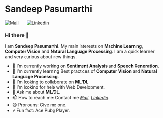 # Sandeep Pasumarthi

[![Mail](https://github.com/Arjuna-17/Extra/blob/Arjuna/Mail.png)](mailto:v.s.sandeep.pasumarthi@gmail.com)&nbsp;&nbsp;&nbsp;&nbsp;&nbsp;&nbsp;&nbsp;[![Linkedin](https://github.com/Arjuna-17/Extra/blob/Arjuna/Linkedin.png)](https://www.linkedin.com/in/arjuna-17/)

### Hi there 👋

I am **Sandeep Pasumarthi**. My main interests on **Machine Learning**, **Computer Vision** and **Natural Language Processing**. I am a quick learner and very curious about new things.

* 🔭 I’m currently working on **Sentiment Analysis** and **Speech Generation**.
* 🌱 I’m currently learning Best practices of **Computer Vision** and **Natural Language Processing**.
* 👯 I’m looking to collaborate on **ML/DL**
* 🤔 I’m looking for help with Web Development.
* 💬 Ask me about **ML/DL**.
* 📫 How to reach me: Contact me [*Mail*](mailto:v.s.sandeep.pasumarthi@gmail.com), [*Linkedin*](https://www.linkedin.com/in/arjuna-17/).
* 😄 Pronouns: Give me one.
* ⚡ Fun fact: Ace Pubg Player.
  
